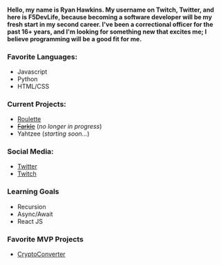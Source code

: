 #### Hello, my name is Ryan Hawkins. My username on Twitch, Twitter, and here is **F5DevLife**, because becoming a software developer will be my fresh start in my second career. I've been a correctional officer for the past 16+ years, and I'm looking for something new that excites me; I believe programming will be a good fit for me.

### Favorite Languages:
- Javascript
- Python
- HTML/CSS


### Current Projects:
- [Roulette](https://github.com/F5DevLife/Roulette)
- ~~[Farkle](https://github.com/F5DevLife/Farkle)~~ (_no longer in progress_)
- Yahtzee (_starting soon..._)


### Social Media:
- [Twitter](https://twitter.com/f5devlife)
- [Twitch](https://www.twitch.tv/ryankhawkins)


### Learning Goals
- Recursion
- Async/Await
- React JS

### Favorite MVP Projects
- [CryptoConverter](https://github.com/F5DevLife/JS-CryptoConverter)
